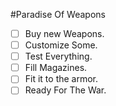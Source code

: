 #Paradise Of Weapons

- [ ] Buy new Weapons.
- [ ] Customize Some.
- [ ] Test Everything.
- [ ] Fill Magazines.
- [ ] Fit it to the armor.
- [ ] Ready For The War. 